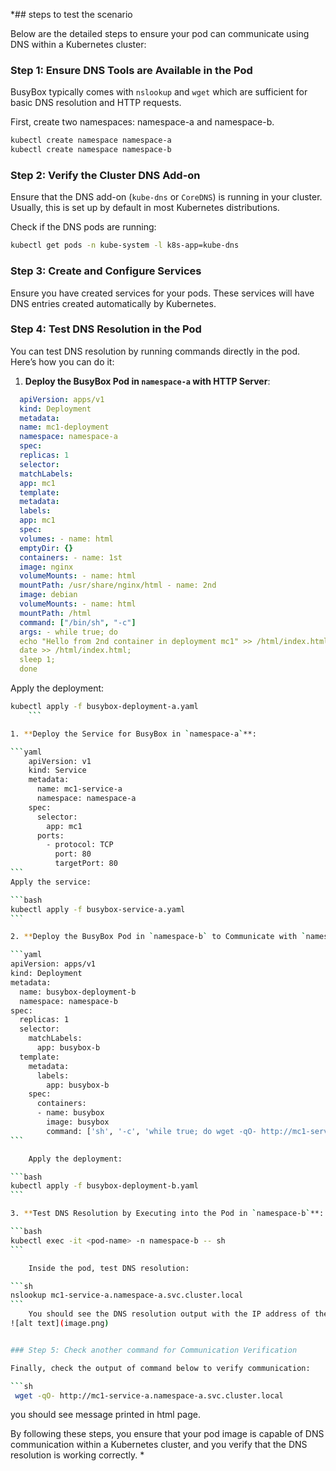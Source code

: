 *## steps to test the scenario

Below are the detailed steps to ensure your pod can communicate using DNS within a Kubernetes cluster:

### Step 1: Ensure DNS Tools are Available in the Pod

BusyBox typically comes with `nslookup` and `wget` which are sufficient for basic DNS resolution and HTTP requests.

First, create two namespaces: namespace-a and namespace-b.

```bash
kubectl create namespace namespace-a
kubectl create namespace namespace-b
```

### Step 2: Verify the Cluster DNS Add-on

Ensure that the DNS add-on (`kube-dns` or `CoreDNS`) is running in your cluster. Usually, this is set up by default in most Kubernetes distributions.

Check if the DNS pods are running:

```bash
kubectl get pods -n kube-system -l k8s-app=kube-dns
```

### Step 3: Create and Configure Services

Ensure you have created services for your pods. These services will have DNS entries created automatically by Kubernetes.

### Step 4: Test DNS Resolution in the Pod

You can test DNS resolution by running commands directly in the pod. Here’s how you can do it:

1. **Deploy the BusyBox Pod in `namespace-a` with HTTP Server**:

  ```yaml
    apiVersion: apps/v1
    kind: Deployment
    metadata:
    name: mc1-deployment
    namespace: namespace-a
    spec:
    replicas: 1
    selector:
    matchLabels:
    app: mc1
    template:
    metadata:
    labels:
    app: mc1
    spec:
    volumes: - name: html
    emptyDir: {}
    containers: - name: 1st
    image: nginx
    volumeMounts: - name: html
    mountPath: /usr/share/nginx/html - name: 2nd
    image: debian
    volumeMounts: - name: html
    mountPath: /html
    command: ["/bin/sh", "-c"]
    args: - while true; do
    echo "Hello from 2nd container in deployment mc1" >> /html/index.html;
    date >> /html/index.html;
    sleep 1;
    done
  ```

Apply the deployment:

````bash
kubectl apply -f busybox-deployment-a.yaml
    ```

1. **Deploy the Service for BusyBox in `namespace-a`**:

```yaml
    apiVersion: v1
    kind: Service
    metadata:
      name: mc1-service-a
      namespace: namespace-a
    spec:
      selector:
        app: mc1
      ports:
        - protocol: TCP
          port: 80
          targetPort: 80
```
Apply the service:

```bash
kubectl apply -f busybox-service-a.yaml
```

2. **Deploy the BusyBox Pod in `namespace-b` to Communicate with `namespace-a`**:

```yaml
apiVersion: apps/v1
kind: Deployment
metadata:
  name: busybox-deployment-b
  namespace: namespace-b
spec:
  replicas: 1
  selector:
    matchLabels:
      app: busybox-b
  template:
    metadata:
      labels:
        app: busybox-b
    spec:
      containers:
      - name: busybox
        image: busybox
        command: ['sh', '-c', 'while true; do wget -qO- http://mc1-service-a.namespace-a.svc.cluster.local; sleep 10; done']
```

    Apply the deployment:

```bash
kubectl apply -f busybox-deployment-b.yaml
```

3. **Test DNS Resolution by Executing into the Pod in `namespace-b`**:

```bash
kubectl exec -it <pod-name> -n namespace-b -- sh
```

    Inside the pod, test DNS resolution:

```sh
nslookup mc1-service-a.namespace-a.svc.cluster.local
```
    You should see the DNS resolution output with the IP address of the service.
![alt text](image.png)


### Step 5: Check another command for Communication Verification

Finally, check the output of command below to verify communication:

```sh
 wget -qO- http://mc1-service-a.namespace-a.svc.cluster.local
````

you should see message printed in html page.

By following these steps, you ensure that your pod image is capable of DNS communication within a Kubernetes cluster, and you verify that the DNS resolution is working correctly.
*